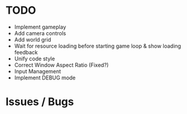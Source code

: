 # TODO

- Implement gameplay
- Add camera controls
- Add world grid
- Wait for resource loading before starting game loop & show loading feedback
- Unify code style
- Correct Window Aspect Ratio (Fixed?)
- Input Management
- Implement DEBUG mode

# Issues / Bugs